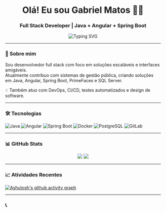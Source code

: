 <h1 align="center">Olá! Eu sou Gabriel Matos 👨‍💻</h1>
<h3 align="center">Full Stack Developer | Java + Angular + Spring Boot</h3>

<p align="center">
  <img src="https://readme-typing-svg.demolab.com?font=Fira+Code&pause=1000&color=00FFAA&width=435&lines=Java+%2B+Angular+%2B+Spring+Boot;DevOps+com+CI%2FCD+e+Docker;Clean+Code+%7C+SOLID+%7C+SCRUM" alt="Typing SVG" />
</p>

---

### 🚀 Sobre mim

Sou desenvolvedor full stack com foco em soluções escaláveis e interfaces amigáveis.  
Atualmente contribuo com sistemas de gestão pública, criando soluções em Java, Angular, Spring Boot, PrimeFaces e SQL Server.

💡 Também atuo com DevOps, CI/CD, testes automatizados e design de software.

---

### 🛠️ Tecnologias

![Java](https://img.shields.io/badge/Java-ED8B00?style=for-the-badge&logo=java&logoColor=white)
![Angular](https://img.shields.io/badge/Angular-DD0031?style=for-the-badge&logo=angular&logoColor=white)
![Spring Boot](https://img.shields.io/badge/Spring_Boot-6DB33F?style=for-the-badge&logo=springboot&logoColor=white)
![Docker](https://img.shields.io/badge/Docker-2496ED?style=for-the-badge&logo=docker&logoColor=white)
![PostgreSQL](https://img.shields.io/badge/PostgreSQL-4169E1?style=for-the-badge&logo=postgresql&logoColor=white)
![GitLab](https://img.shields.io/badge/GitLab-FC6D26?style=for-the-badge&logo=gitlab&logoColor=white)

---

### 📊 GitHub Stats

<p align="center">
  <img src="https://github-readme-stats.vercel.app/api?username=xmazzan&show_icons=true&theme=tokyonight" />
  <img src="https://github-readme-stats.vercel.app/api/top-langs/?username=xmazzan&layout=compact&theme=tokyonight" />
</p>

---

### 📈 Atividades Recentes

[![Ashutosh's github activity graph](https://github-readme-activity-graph.cyclic.app/graph?username=xmazzan&theme=tokyo-night)](https://github.com/ashutosh00710/github-readme-activity-graph)

---

### 📞
